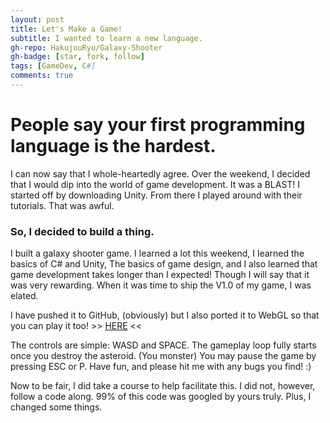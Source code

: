 ```yaml
---
layout: post
title: Let's Make a Game!
subtitle: I wanted to learn a new language.
gh-repo: HakujouRyu/Galaxy-Shooter
gh-badge: [star, fork, follow]
tags: [GameDev, C#]
comments: true
---
```



# People say your first programming language is the hardest.

I can now say that I whole-heartedly agree. Over the weekend, I decided that I would dip into the world of game development. 
It was a BLAST! I started off by downloading Unity. From there I played around with their tutorials. That was awful. 

### So, I decided to build a thing.

I built a galaxy shooter game. I learned a lot this weekend, I learned the basics of C# and Unity, The basics of game design,
and I also learned that game development takes longer than I expected! Though I will say that it was very rewarding. 
When it was time to ship the V1.0 of my game, I was elated. 

I have pushed it to GitHub, (obviously) but I also ported it to WebGL so that you can play it too! >> [HERE](http://www.claywaddell.com/Games/GalaxyShooter/) <<

The controls are simple: WASD and SPACE.  The gameplay loop fully starts once you destroy the asteroid. (You monster)
You may pause the game by pressing ESC or P. Have fun, and please hit me with any bugs you find! :) 

Now to be fair, I did take a course to help facilitate this. I did not, however, follow a code along. 99% of this code was googled by yours truly. Plus, I changed some things.
